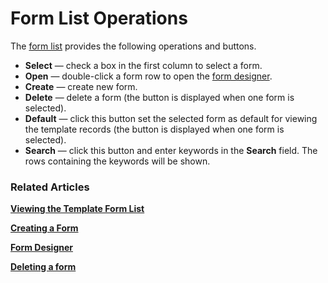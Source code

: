 # Form List Operations

The [form list](viewing-the-template-form-list.md) provides the following operations and buttons.

* **Select** — check a box in the first column to select a form.
* **Open** — double-click a form row to open the [form designer](form-designer.md).
* **Create** — create new form.
* **Delete** — delete a form (the button is displayed when one form is selected).
* **Default** — click this button set the selected form as default for viewing the template records (the button is displayed when one form is selected).
* **Search** — click this button and enter keywords in the **Search** field. The rows containing the keywords will be shown.

### Related Articles <a href="#related-articles" id="related-articles"></a>

[**Viewing the Template Form List**](viewing-the-template-form-list.md)

[**Creating a Form**](creating-a-form.md)

[**Form Designer**](form-designer.md)

[**Deleting a form**](deleting-a-form.md)
